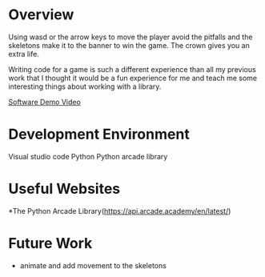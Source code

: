 # Overview

Using wasd or the arrow keys to move the player avoid the pitfalls and the skeletons make it to the banner to win the game. The crown gives you an extra life. 

Writing code for a game is such a different experience than all my previous work that I thought it would be a fun experience for me and teach me some interesting things about working with a library.


[Software Demo Video](https://youtu.be/qTzaUUDMMPA)

# Development Environment

Visual studio code 
Python 
Python arcade library

# Useful Websites

*The Python Arcade Library(https://api.arcade.academy/en/latest/)


# Future Work
* animate and add movement to the skeletons 
